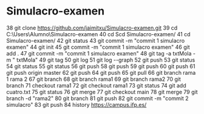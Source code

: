 # Simulacro-examen
   38  git clone https://github.com/jaimitxu/Simulacro-examen.git
   39  cd C:\Users\Alumno\Simulacro-examen
   40  cd Scd Simulacro-examen/
   41  cd Simulacro-examen/
   42  git status
   43  git commit -m "commit 1 simulacro examen"
   44  git init
   45  git commit -m "commit 1 simulacro examen"
   46  git add .
   47  git commit -m "commit 1 simulacro examen"
   48  git tag -a txtMola -m " txtMola"
   49  git tag
   50  git log
   51  git log --graph
   52  git push
   53  git status
   54  git status
   55  git status
   56  git push
   58  git push
   59  git push
   60  git push
   61  git push origin master
   62  git push
   64  git push
   65  git pull
   66  git branch rama 1 rama 2
   67  git branch
   68  git branch rama1
   69  git branch rama2
   70  git branch
   71  checkout rama1
   72  git checkout rama1
   73  git status
   74  git add cuatro.txt
   75  git status
   76  git merge
   77  git checkout main
   78  git merge
   79  git branch -d "rama2"
   80  git branch
   81  git push
   82  git commit -m "commit 2 simulacro"
   83  git push
   84  history
https://campus.ifp.es/

